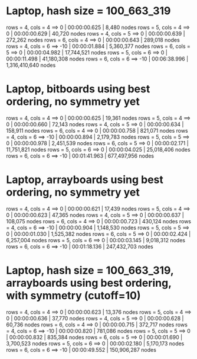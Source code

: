 # Laptop, hash size = 100_663_319

rows = 4, cols = 4 ==>   0 | 00:00:00.625 |                8,480 nodes
rows = 5, cols = 4 ==>   0 | 00:00:00.629 |               40,720 nodes
rows = 4, cols = 5 ==>   0 | 00:00:00.639 |              272,262 nodes
rows = 6, cols = 4 ==>   0 | 00:00:00.643 |              289,018 nodes
rows = 4, cols = 6 ==> -10 | 00:00:01.884 |            5,360,377 nodes
rows = 6, cols = 5 ==>   0 | 00:00:04.982 |           17,744,521 nodes
rows = 5, cols = 6 ==>   0 | 00:00:11.498 |           41,180,308 nodes
rows = 6, cols = 6 ==> -10 | 00:06:38.996 |        1,316,410,640 nodes

# Laptop, bitboards using best ordering, no symmetry yet

rows = 4, cols = 4 ==>   0 | 00:00:00.625 |               19,361 nodes
rows = 5, cols = 4 ==>   0 | 00:00:00.660 |               72,143 nodes
rows = 4, cols = 5 ==>   0 | 00:00:00.634 |              158,911 nodes
rows = 6, cols = 4 ==>   0 | 00:00:00.758 |              821,071 nodes
rows = 4, cols = 6 ==> -10 | 00:00:00.894 |            2,179,783 nodes
rows = 5, cols = 5 ==>   0 | 00:00:00.978 |            2,451,539 nodes
rows = 6, cols = 5 ==>   0 | 00:00:02.171 |           11,751,821 nodes
rows = 5, cols = 6 ==>   0 | 00:00:04.025 |           25,018,406 nodes
rows = 6, cols = 6 ==> -10 | 00:01:41.963 |          677,497,956 nodes

# Laptop, arrayboards using best ordering, no symmetry yet

rows = 4, cols = 4 ==>   0 | 00:00:00.621 |               17,439 nodes
rows = 5, cols = 4 ==>   0 | 00:00:00.623 |               47,365 nodes
rows = 4, cols = 5 ==>   0 | 00:00:00.637 |              108,075 nodes
rows = 6, cols = 4 ==>   0 | 00:00:00.723 |              430,124 nodes
rows = 4, cols = 6 ==> -10 | 00:00:00.904 |            1,148,530 nodes
rows = 5, cols = 5 ==>   0 | 00:00:01.030 |            1,525,382 nodes
rows = 6, cols = 5 ==>   0 | 00:00:02.424 |            6,257,004 nodes
rows = 5, cols = 6 ==>   0 | 00:00:03.145 |            9,018,312 nodes
rows = 6, cols = 6 ==> -10 | 00:01:18.136 |          247,432,703 nodes

# Laptop, hash size = 100_663_319, arrayboards using best ordering, with symmetry (cutoff=10)

rows = 4, cols = 4 ==>   0 | 00:00:00.623 |               13,376 nodes
rows = 5, cols = 4 ==>   0 | 00:00:00.636 |               37,770 nodes
rows = 4, cols = 5 ==>   0 | 00:00:00.628 |               60,736 nodes
rows = 6, cols = 4 ==>   0 | 00:00:00.715 |              372,717 nodes
rows = 4, cols = 6 ==> -10 | 00:00:00.820 |              781,086 nodes
rows = 5, cols = 5 ==>   0 | 00:00:00.832 |              835,384 nodes
rows = 6, cols = 5 ==>   0 | 00:00:01.690 |            3,700,523 nodes
rows = 5, cols = 6 ==>   0 | 00:00:02.180 |            5,170,173 nodes
rows = 6, cols = 6 ==> -10 | 00:00:49.552 |          150,906,287 nodes
